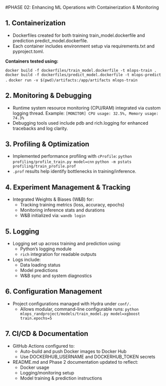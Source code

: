 
#PHASE 02: Enhancing ML Operations with Containerization & Monitoring

## 1. Containerization
- Dockerfiles created for both training train_model.dockerfile and prediction predict_model.dockerfile.
- Each container includes environment setup via requirements.txt and pyproject.toml.

**Containers tested using:**

`docker build -f dockerfiles/train_model.dockerfile -t mlops-train .`
`docker build -f dockerfiles/predict_model.dockerfile -t mlops-predict .`
`docker run -v $(pwd)/artifacts:/app/artifacts mlops-train`

## 2. Monitoring & Debugging
- Runtime system resource monitoring (CPU/RAM) integrated via custom logging thread.
Example: `[MONITOR] CPU usage: 32.5%, Memory usage: 74.3%`
- Debugging tools used include pdb and rich.logging for enhanced tracebacks and log clarity.

## 3. Profiling & Optimization
- Implemented performance profiling with `cProfile`:
`python profiling/profile_train.py model=cnn`
`python -m pstats profiling/train_profile.prof`
- `.prof` results help identify bottlenecks in training/inference.

## 4. Experiment Management & Tracking
- Integrated Weights & Biases (W&B) for:
    - Tracking training metrics (loss, accuracy, epochs)
    - Monitoring inference stats and durations
    - W&B initialized via:
      `wandb login`

## 5. Logging
- Logging set up across training and prediction using:
    - Python’s logging module
    - `rich` integration for readable outputs
- Logs include:
    - Data loading status
    - Model predictions
    - W&B sync and system diagnostics

## 6. Configuration Management
- Project configurations managed with Hydra under `conf/.`
    - Allows modular, command-line configurable runs:
      `python mlops_randproject/models/train_model.py model=xgboost train.epochs=5`

## 7. CI/CD & Documentation
- GitHub Actions configured to:
    - Auto-build and push Docker images to Docker Hub
    - Use DOCKERHUB_USERNAME and DOCKERHUB_TOKEN secrets
- README.md and Phase 2 documentation updated to reflect:
    - Docker usage
    - Logging/monitoring setup
    - Model training & prediction instructions
